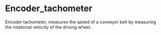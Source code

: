 # Encoder_tachometer
Encoder tachometer, measures the speed of a conveyor belt by measuring the rotational velocity of the driving wheel. 
